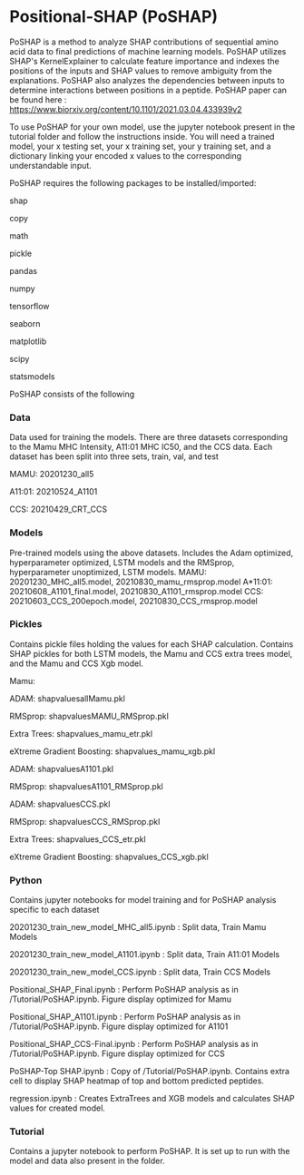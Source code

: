 # Positional-SHAP (PoSHAP)

PoSHAP is a method to analyze SHAP contributions of sequential amino acid data to final predictions of machine learning models. PoSHAP utilizes SHAP's KernelExplainer to calculate 
feature importance and indexes the positions of the inputs and SHAP values to remove ambiguity from the explanations. PoSHAP also analyzes the dependencies between inputs to 
determine interactions between positions in a peptide. PoSHAP paper can be found here : https://www.biorxiv.org/content/10.1101/2021.03.04.433939v2

To use PoSHAP for your own model, use the jupyter notebook present in the tutorial folder and follow the instructions inside. 
You will need a trained model, your x testing set, your x training set, your y training set, and a dictionary linking your encoded x values to the
corresponding understandable input.

PoSHAP requires the following packages to be installed/imported:

shap

copy

math

pickle

pandas

numpy

tensorflow

seaborn

matplotlib

scipy

statsmodels


PoSHAP consists of the following

### Data
Data used for training the models. There are three datasets corresponding to the Mamu MHC Intensity, A11:01 MHC IC50, and the CCS data.
Each dataset has been split into three sets, train, val, and test

MAMU: 20201230_all5

A11:01: 20210524_A1101

CCS: 20210429_CRT_CCS


### Models
Pre-trained models using the above datasets. Includes the Adam optimized, hyperparameter optimized, LSTM models and the RMSprop, hyperparameter unoptimized, LSTM models.
MAMU: 20201230_MHC_all5.model, 20210830_mamu_rmsprop.model
A*11:01: 20210608_A1101_final.model, 20210830_A1101_rmsprop.model
CCS: 20210603_CCS_200epoch.model, 20210830_CCS_rmsprop.model

### Pickles
Contains pickle files holding the values for each SHAP calculation. Contains SHAP pickles for both LSTM models, the Mamu and CCS extra trees model, and the Mamu and CCS Xgb
model.

Mamu:

ADAM: shapvaluesallMamu.pkl

RMSprop: shapvaluesMAMU_RMSprop.pkl

Extra Trees: shapvalues_mamu_etr.pkl

eXtreme Gradient Boosting: shapvalues_mamu_xgb.pkl


ADAM: shapvaluesA1101.pkl

RMSprop: shapvaluesA1101_RMSprop.pkl


ADAM: shapvaluesCCS.pkl

RMSprop: shapvaluesCCS_RMSprop.pkl

Extra Trees: shapvalues_CCS_etr.pkl

eXtreme Gradient Boosting: shapvalues_CCS_xgb.pkl


### Python
Contains jupyter notebooks for model training and for PoSHAP analysis specific to each dataset

20201230_train_new_model_MHC_all5.ipynb : Split data, Train Mamu Models

20201230_train_new_model_A1101.ipynb : Split data, Train A11:01 Models

20201230_train_new_model_CCS.ipynb : Split data, Train CCS Models


Positional_SHAP_Final.ipynb : Perform PoSHAP analysis as in /Tutorial/PoSHAP.ipynb. Figure display optimized for Mamu

Positional_SHAP_A1101.ipynb : Perform PoSHAP analysis as in /Tutorial/PoSHAP.ipynb. Figure display optimized for A1101

Positional_SHAP_CCS-Final.ipynb : Perform PoSHAP analysis as in /Tutorial/PoSHAP.ipynb. Figure display optimized for CCS

PoSHAP-Top SHAP.ipynb : Copy of /Tutorial/PoSHAP.ipynb. Contains extra cell to display SHAP heatmap of top and bottom predicted peptides.


regression.ipynb : Creates ExtraTrees and XGB models and calculates SHAP values for created model.


### Tutorial
Contains a jupyter notebook to perform PoSHAP. It is set up to run with the model and data also present in the folder.
